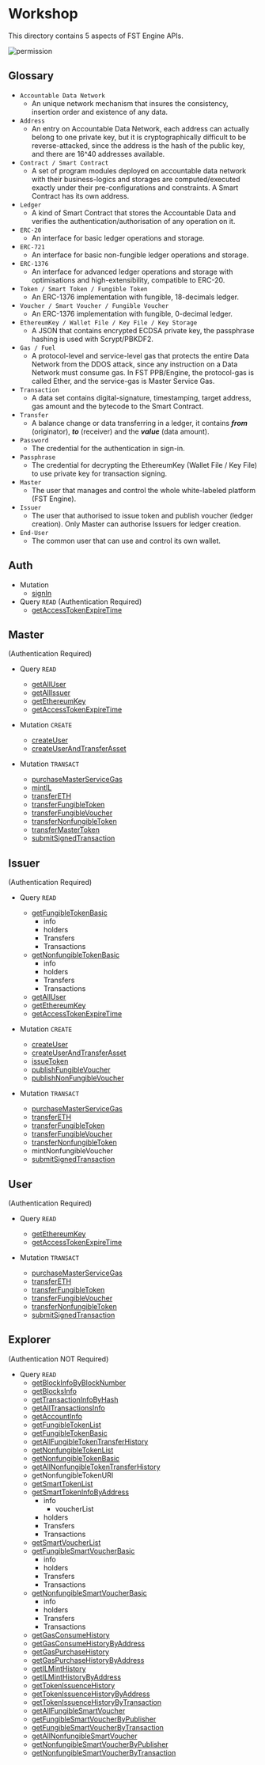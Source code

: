 # Workshop
This directory contains 5 aspects of FST Engine APIs.

![permission](/Workshop/images/permission.png)

## Glossary

- `Accountable Data Network`
  - An unique network mechanism that insures the consistency, insertion order and existence of any data.
- `Address`
  - An entry on Accountable Data Network, each address can actually belong to one private key, but it is cryptographically difficult to be reverse-attacked, since the address is the hash of the public key, and there are 16^40 addresses available.
- `Contract / Smart Contract`
  - A set of program modules deployed on accountable data network with their business-logics and storages are computed/executed exactly under their pre-configurations and constraints. A Smart Contract has its own address.
- `Ledger`
  - A kind of Smart Contract that stores the Accountable Data and verifies the authentication/authorisation of any operation on it.
- `ERC-20`
  - An interface for basic ledger operations and storage.
- `ERC-721`
  - An interface for basic non-fungible ledger operations and storage.
- `ERC-1376`
  - An interface for advanced ledger operations and storage with optimisations and high-extensibility, compatible to ERC-20.
- `Token / Smart Token / Fungible Token`
  - An ERC-1376 implementation with fungible, 18-decimals ledger.
- `Voucher / Smart Voucher / Fungible Voucher`
  - An ERC-1376 implementation with fungible, 0-decimal ledger.
- `EthereumKey / Wallet File / Key File / Key Storage`
  - A JSON that contains encrypted ECDSA private key, the passphrase hashing is used with Scrypt/PBKDF2.
- `Gas / Fuel`
  - A protocol-level and service-level gas that protects the entire Data Network from the DDOS attack, since any instruction on a Data Network must consume gas. In FST PPB/Engine, the protocol-gas is called Ether, and the service-gas is Master Service Gas.
- `Transaction`
  - A data set contains digital-signature, timestamping, target address, gas amount and the bytecode to the Smart Contract.
- `Transfer`
  - A balance change or data transferring in a ledger, it contains ***from*** (originator), ***to*** (receiver) and the ***value*** (data amount).
- `Password`
  - The credential for the authentication in sign-in.
- `Passphrase`
  - The credential for decrypting the EthereumKey (Wallet File / Key File) to use private key for transaction signing.
- `Master`
  - The user that manages and control the whole white-labeled platform (FST Engine).
- `Issuer`
  - The user that authorised to issue token and publish voucher (ledger creation). Only Master can authorise Issuers for ledger creation.
- `End-User`
  - The common user that can use and control its own wallet.

## Auth
- Mutation
  - [signIn](/Workshop/signin/signIn.md)
- Query `READ` (Authentication Required)
  - [getAccessTokenExpireTime](/Workshop/engine/getAccessTokenExpireTime.md)

## Master
(Authentication Required)
- Query `READ`
  - [getAllUser](/Workshop/engine/getAllUser.md)
  - [getAllIssuer](/Workshop/engine/getAllIssuer.md)
  - [getEthereumKey](/Workshop/engine/getEthereumKey.md)
  - [getAccessTokenExpireTime](/Workshop/engine/getAccessTokenExpireTime.md)

- Mutation `CREATE`
  - [createUser](/Workshop/engine/createUser.md)
  - [createUserAndTransferAsset](/Workshop/engine/createUserAndTransferAsset.md)

- Mutation `TRANSACT`
  - [purchaseMasterServiceGas](/Workshop/engine/purchaseMasterServiceGas.md)
  - [mintIL](/Workshop/engine/mintIL.md)
  - [transferETH](/Workshop/engine/transferETH.md)
  - [transferFungibleToken](/Workshop/engine/transferFungibleToken.md)
  - [transferFungibleVoucher](/Workshop/engine/transferFungibleVoucher.md)
  - [transferNonfungibleToken](/Workshop/engine/transferNonfungibleToken.md)
  - [transferMasterToken](/Workshop/engine/transferMasterToken.md)
  - [submitSignedTransaction](/Workshop/engine/submitSignedTransaction.md)


## Issuer
(Authentication Required)
- Query `READ`
  - [getFungibleTokenBasic](/Workshop/explorer/getFungibleTokenBasic.md)
    - info
    - holders
    - Transfers
    - Transactions
  - [getNonfungibleTokenBasic](/Workshop/explorer/getNonfungibleTokenBasic.md)
    - info
    - holders
    - Transfers
    - Transactions
  - [getAllUser](/Workshop/engine/getAllUser.md)
  - [getEthereumKey](/Workshop/engine/getEthereumKey.md)
  - [getAccessTokenExpireTime](/Workshop/engine/getAccessTokenExpireTime.md)

- Mutation `CREATE`
  - [createUser](/Workshop/engine/createUser.md)
  - [createUserAndTransferAsset](/Workshop/engine/createUserAndTransferAsset.md)
  - [issueToken](/Workshop/engine/issueToken.md)
  - [publishFungibleVoucher](/Workshop/engine/publishFungibleVoucher.md)
  - [publishNonFungibleVoucher](/Workshop/engine/publishNonFungibleVoucher.md)

- Mutation `TRANSACT`
  - [purchaseMasterServiceGas](/Workshop/engine/purchaseMasterServiceGas.md)
  - [transferETH](/Workshop/engine/transferETH.md)
  - [transferFungibleToken](/Workshop/engine/transferFungibleToken.md)
  - [transferFungibleVoucher](/Workshop/engine/transferFungibleVoucher.md)
  - [transferNonfungibleToken](/Workshop/engine/transferNonfungibleToken.md)
  - mintNonfungibleVoucher
  - [submitSignedTransaction](/Workshop/engine/submitSignedTransaction.md)


## User
(Authentication Required)
- Query `READ`
  - [getEthereumKey](/Workshop/engine/getEthereumKey.md)
  - [getAccessTokenExpireTime](/Workshop/engine/getAccessTokenExpireTime.md)

- Mutation `TRANSACT`
  - [purchaseMasterServiceGas](/Workshop/engine/purchaseMasterServiceGas.md)
  - [transferETH](/Workshop/engine/transferETH.md)
  - [transferFungibleToken](/Workshop/engine/transferFungibleToken.md)
  - [transferFungibleVoucher](/Workshop/engine/transferFungibleVoucher.md)
  - [transferNonfungibleToken](/Workshop/engine/transferNonfungibleToken.md)
  - [submitSignedTransaction](/Workshop/engine/submitSignedTransaction.md)


## Explorer
(Authentication NOT Required)
- Query `READ`
  - [getBlockInfoByBlockNumber](/Workshop/explorer/getBlockInfoByBlockNumber.md)
  - [getBlocksInfo](/Workshop/explorer/getBlocksInfo.md)
  - [getTransactionInfoByHash](/Workshop/explorer/getTransactionInfoByHash.md)
  - [getAllTransactionsInfo](/Workshop/explorer/getAllTransactionsInfo.md)
  - [getAccountInfo](/Workshop/explorer/getAccountInfo.md)
  - [getFungibleTokenList](/Workshop/explorer/getFungibleTokenList.md)
  - [getFungibleTokenBasic](/Workshop/explorer/getFungibleTokenBasic.md)
  - [getAllFungibleTokenTransferHistory](/Workshop/explorer/getAllFungibleTokenTransferHistory.md)
  - [getNonfungibleTokenList](/Workshop/explorer/getNonfungibleTokenList.md)
  - [getNonfungibleTokenBasic](/Workshop/explorer/getNonfungibleTokenBasic.md)
  - [getAllNonfungibleTokenTransferHistory](/Workshop/explorer/getAllNonfungibleTokenTransferHistory.md)
  - getNonfungibleTokenURI
  - [getSmartTokenList](/Workshop/explorer/getSmartTokenList.md)
  - [getSmartTokenInfoByAddress](/Workshop/explorer/getSmartTokenInfoByAddress.md)
    - info
      - voucherList
    - holders
    - Transfers
    - Transactions
  - [getSmartVoucherList](/Workshop/explorer/getSmartVoucherList.md)
  - [getFungibleSmartVoucherBasic](/Workshop/explorer/getFungibleSmartVoucherBasic.md)
    - info
    - holders
    - Transfers
    - Transactions
  - [getNonfungibleSmartVoucherBasic](/Workshop/explorer/getNonfungibleSmartVoucherBasic.md)
    - info
    - holders
    - Transfers
    - Transactions
  - [getGasConsumeHistory](/Workshop/explorer/getGasConsumeHistory.md)
  - [getGasConsumeHistoryByAddress](/Workshop/explorer/getGasConsumeHistoryByAddress.md)
  - [getGasPurchaseHistory](/Workshop/explorer/getGasPurchaseHistory.md)
  - [getGasPurchaseHistoryByAddress](/Workshop/explorer/getGasPurchaseHistoryByAddress.md)
  - [getILMintHistory](/Workshop/explorer/getILMintHistory.md)
  - [getILMintHistoryByAddress](/Workshop/explorer/getILMintHistoryByAddress.md)
  - [getTokenIssuenceHistory](/Workshop/explorer/getTokenIssuenceHistory.md)
  - [getTokenIssuenceHistoryByAddress](/Workshop/explorer/getTokenIssuenceHistoryByAddress.md)
  - [getTokenIssuenceHistoryByTransaction](/Workshop/explorer/getTokenIssuenceHistoryByTransaction.md)
  - [getAllFungibleSmartVoucher](/Workshop/explorer/getAllFungibleSmartVoucher.md)
  - [getFungibleSmartVoucherByPublisher](/Workshop/explorer/getFungibleSmartVoucherByPublisher.md)
  - [getFungibleSmartVoucherByTransaction](/Workshop/explorer/getFungibleSmartVoucherByTransaction.md)
  - [getAllNonfungibleSmartVoucher](/Workshop/explorer/getAllNonfungibleSmartVoucher.md)
  - [getNonfungibleSmartVoucherByPublisher](/Workshop/explorer/getNonfungibleSmartVoucherByPublisher.md)
  - [getNonfungibleSmartVoucherByTransaction](/Workshop/explorer/getNonfungibleSmartVoucherByTransaction.md)

